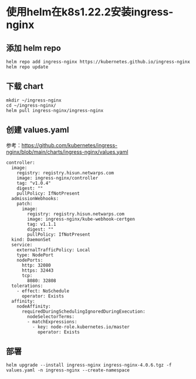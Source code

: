 # 使用helm在k8s1.22.2安装ingress-nginx

## 添加 helm repo

```
helm repo add ingress-nginx https://kubernetes.github.io/ingress-nginx
helm repo update
```

## 下载 chart

```
mkdir ~/ingress-nginx
cd ~/ingress-nginx/
helm pull ingress-nginx/ingress-nginx
```

## 创建 values.yaml

参考：https://github.com/kubernetes/ingress-nginx/blob/main/charts/ingress-nginx/values.yaml

```
controller:
  image:
    registry: registry.hisun.netwarps.com
    image: ingress-nginx/controller
    tag: "v1.0.4"
    digest: ""
    pullPolicy: IfNotPresent
  admissionWebhooks:
    patch:
      image:
        registry: registry.hisun.netwarps.com
        image: ingress-nginx/kube-webhook-certgen
        tag: v1.1.1
        digest: ""
        pullPolicy: IfNotPresent
  kind: DaemonSet
  service:
    externalTrafficPolicy: Local
    type: NodePort
    nodePorts:
      http: 32080
      https: 32443
      tcp:
        8080: 32808
  tolerations:
    - effect: NoSchedule
      operator: Exists
  affinity:
    nodeAffinity:
      requiredDuringSchedulingIgnoredDuringExecution:
        nodeSelectorTerms:
        - matchExpressions:
          - key: node-role.kubernetes.io/master
            operator: Exists
```

## 部署

```
helm upgrade --install ingress-nginx ingress-nginx-4.0.6.tgz -f values.yaml -n ingress-nginx --create-namespace
```
